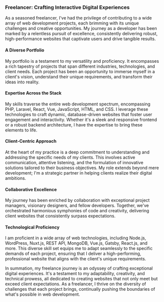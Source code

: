 ### Freelancer: Crafting Interactive Digital Experiences

As a seasoned freelancer, I've had the privilege of contributing to a wide array of web development projects, each brimming with its unique challenges and creative opportunities. My journey as a developer has been marked by a relentless pursuit of excellence, consistently delivering robust, high-performance websites that captivate users and drive tangible results.

#### A Diverse Portfolio
My portfolio is a testament to my versatility and proficiency. It encompasses a rich tapestry of projects that span different industries, technologies, and client needs. Each project has been an opportunity to immerse myself in a client's vision, understand their unique requirements, and transform their ideas into reality.

#### Expertise Across the Stack
My skills traverse the entire web development spectrum, encompassing PHP, Laravel, React, Vue, JavaScript, HTML, and CSS. I leverage these technologies to craft dynamic, database-driven websites that foster user engagement and interactivity. Whether it's a sleek and responsive frontend or a robust backend architecture, I have the expertise to bring these elements to life.

#### Client-Centric Approach
At the heart of my practice is a deep commitment to understanding and addressing the specific needs of my clients. This involves active communication, attentive listening, and the formulation of innovative solutions tailored to their business objectives. My role extends beyond mere development; I'm a strategic partner in helping clients realize their digital ambitions.

#### Collaborative Excellence
My journey has been enriched by collaboration with exceptional project managers, visionary designers, and fellow developers. Together, we've orchestrated harmonious symphonies of code and creativity, delivering client websites that consistently surpass expectations.

#### Technological Proficiency
I am proficient in a wide array of web technologies, including Node.js, WordPress, Nuxt.js, REST API, MongoDB, Vue.js, Gatsby, React.js, and more. This diverse skill set equips me to adapt seamlessly to the specific demands of each project, ensuring that I deliver a high-performing, professional website that aligns with the client's unique requirements.

In summation, my freelance journey is an odyssey of crafting exceptional digital experiences. It's a testament to my adaptability, creativity, and technical prowess, all dedicated to creating websites that not only meet but exceed client expectations. As a freelancer, I thrive on the diversity of challenges that each project brings, continually pushing the boundaries of what's possible in web development.

